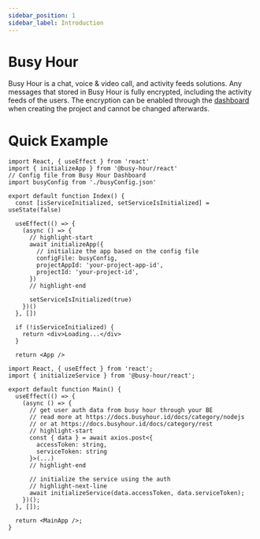 ```yaml
---
sidebar_position: 1
sidebar_label: Introduction
---
```


# Busy Hour

Busy Hour is a chat, voice & video call, and activity feeds solutions. Any messages that stored in Busy Hour is fully encrypted, including the activity feeds of the users. The encryption can be enabled through the [dashboard](https://busyhour.id/dashboard) when creating the project and cannot be changed afterwards.

# Quick Example

```tsx title="src/index.ts"
import React, { useEffect } from 'react'
import { initializeApp } from '@busy-hour/react'
// Config file from Busy Hour Dashboard
import busyConfig from './busyConfig.json'

export default function Index() {
  const [isServiceInitialized, setServiceIsInitialized] = useState(false)

  useEffect(() => {
    (async () => {
      // highlight-start
      await initializeApp({
        // initialize the app based on the config file
        configFile: busyConfig,
        projectAppId: 'your-project-app-id',
        projectId: 'your-project-id',
      })
      // highlight-end

      setServiceIsInitialized(true)
    })()
  }, [])

  if (!isServiceInitialized) {
    return <div>Loading...</div>
  }

  return <App />
```

```tsx title="src/main.ts"
import React, { useEffect } from 'react';
import { initializeService } from '@busy-hour/react';

export default function Main() {
  useEffect(() => {
    (async () => {
      // get user auth data from busy hour through your BE
      // read more at https://docs.busyhour.id/docs/category/nodejs
      // or at https://docs.busyhour.id/docs/category/rest
      // highlight-start
      const { data } = await axios.post<{
        accessToken: string,
        serviceToken: string
      }>(...)
      // highlight-end

      // initialize the service using the auth
      // highlight-next-line
      await initializeService(data.accessToken, data.serviceToken);
    })();
  }, []);

  return <MainApp />;
}
```
